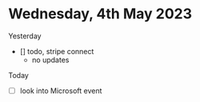 # Wednesday, 4th May 2023

Yesterday

- [] todo, stripe connect
	- no updates


Today

- [ ] look into Microsoft event
